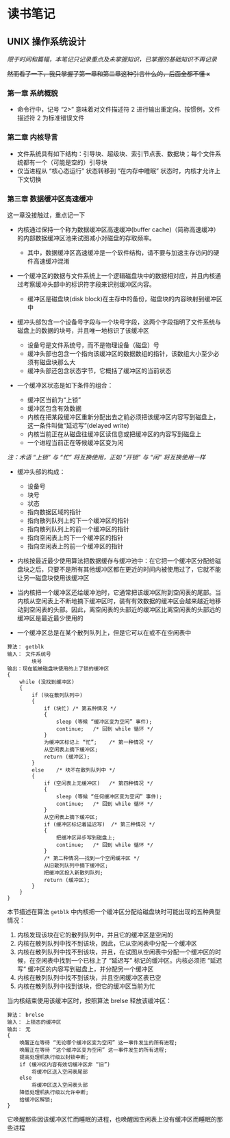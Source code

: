 # 读书笔记

## UNIX 操作系统设计

*限于时间和篇幅，本笔记只记录重点及未掌握知识，已掌握的基础知识不再记录*

~~然而看了一下，我只掌握了第一章和第二章这种引言什么的，后面全都不懂 x~~

### 第一章 系统概貌

* 命令行中，记号 “2>” 意味着对文件描述符 2 进行输出重定向。按惯例，文件描述符 2 为标准错误文件

### 第二章 内核导言

* 文件系统具有如下结构：引导块、超级块、索引节点表、数据块；每个文件系统都有一个（可能是空的）引导块
* 仅当进程从 “核心态运行” 状态转移到 “在内存中睡眠” 状态时，内核才允许上下文切换

### 第三章 数据缓冲区高速缓冲

这一章没接触过，重点记一下

* 内核通过保持一个称为数据缓冲区高速缓冲(buffer cache)（简称高速缓冲）的内部数据缓冲区池来试图减小对磁盘的存取频率。
  * 其中，数据缓冲区高速缓冲是一个软件结构，请不要与加速主存访问的硬件高速缓冲混淆
* 一个缓冲区的数据与文件系统上一个逻辑磁盘块中的数据相对应，并且内核通过考察缓冲头部中的标识符字段来识别缓冲区内容。
  * 缓冲区是磁盘块(disk block)在主存中的备份，磁盘块的内容映射到缓冲区中
* 缓冲头部包含一个设备号字段与一个块号字段，这两个字段指明了文件系统与磁盘上的数据的块号，并且唯一地标识了该缓冲区
  * 设备号是文件系统号，而不是物理设备（磁盘）号
  * 缓冲头部也包含一个指向该缓冲区的数据数组的指针，该数组大小至少必须有磁盘块那么大
  * 缓冲头部还包含状态字节，它概括了缓冲区的当前状态

* 一个缓冲区状态是如下条件的组合：
  * 缓冲区当前为“上锁”
  * 缓冲区包含有效数据
  * 内核在把某段缓冲区重新分配出去之前必须把该缓冲区内容写到磁盘上，这一条件叫做“延迟写”(delayed write)
  * 内核当前正在从磁盘往缓冲区读信息或把缓冲区的内容写到磁盘上
  * 一个进程当前正在等候缓冲区变为闲

*注：术语 “上锁” 与 “忙” 将互换使用，正如 “开锁” 与 “闲” 将互换使用一样*

* 缓冲头部的构成：
  * 设备号
  * 块号
  * 状态
  * 指向数据区域的指针
  * 指向散列队列上的下一个缓冲区的指针
  * 指向散列队列上的前一个缓冲区的指针
  * 指向空闲表上的下一个缓冲区的指针
  * 指向空闲表上的前一个缓冲区的指针

* 内核按最近最少使用算法把数据缓存与缓冲池中：在它把一个缓冲区分配给磁盘块之后，只要不是所有其他缓冲区都在更近的时间内被使用过了，它就不能让另一磁盘块使用该缓冲区
* 当内核把一个缓冲区还给缓冲池时，它通常把该缓冲区附到空闲表的尾部。当内核从空闲表上不断地摘下缓冲区时，装有有效数据的缓冲区会越来越近地移动到空闲表的头部。因此，离空闲表的头部近的缓冲区比离空闲表的头部远的缓冲区是最近最少使用的
* 一个缓冲区总是在某个散列队列上，但是它可以在或不在空闲表中

```
算法：	getblk
输入：	文件系统号
		块号
输出：现在能被磁盘块使用的上了锁的缓冲区
{
	while (没找到缓冲区)
	{
		if (块在散列队列中)
		{
			if (块忙)	/* 第五种情况 */
			{
				sleep (等候 “缓冲区变为空闲” 事件);
				continue;	/* 回到 while 循环 */
			}
			为缓冲区标记上 “忙”;	/* 第一种情况 */
			从空闲表上摘下缓冲区;
			return (缓冲区);
		}
		else	/* 块不在散列队列中 */
		{
			if (空闲表上无缓冲区)	/* 第四种情况 */
			{
				sleep (等候 “任何缓冲区变为空闲” 事件);
				continue;	/* 回到 while 循环 */
			}
			从空闲表上摘下缓冲区;
			if (缓冲区标记着延迟写)	/* 第三种情况 */
			{
				把缓冲区异步写到磁盘上;
				continue;	/* 回到 while 循环 */
			}
			/* 第二种情况——找到一个空闲缓冲区 */
			从旧散列队列中摘下缓冲区;
			把缓冲区投入新散列队列;
			return (缓冲区);
		}
	}
}
```

本节描述在算法 `getblk` 中内核把一个缓冲区分配给磁盘块时可能出现的五种典型情况：

1. 内核发现该块在它的散列队列中，并且它的缓冲区是空闲的
2. 内核在散列队列中找不到该块，因此，它从空闲表中分配一个缓冲区
3. 内核在散列队列中找不到该块，并且，在试图从空闲表中分配一个缓冲区的时候，在空闲表中找到一个已标上了 “延迟写” 标记的缓冲区。内核必须把 “延迟写” 缓冲区的内容写到磁盘上，并分配另一个缓冲区
4. 内核在散列队列中找不到该块，并且空闲缓冲区表已空
5. 内核在散列队列中找到该块，但它的缓冲区当前为忙

当内核结束使用该缓冲区时，按照算法 brelse 释放该缓冲区：

```
算法：	brelse
输入：	上锁态的缓冲区
输出：	无
{
	唤醒正在等待 “无论哪个缓冲区变为空闲” 这一事件发生的所有进程;
	唤醒正在等待 “这个缓冲区变为空闲” 这一事件发生的所有进程;
	提高处理机执行级以封锁中断;
	if (缓冲区内容有效切缓冲区非 “旧”)
		将缓冲区送入空闲表尾部
	else
		将缓冲区送入空闲表头部
	降低处理机执行级以允许中断;
	给缓冲区解锁;
}
```

它唤醒那些因该缓冲区忙而睡眠的进程，也唤醒因空闲表上没有缓冲区而睡眠的那些进程

